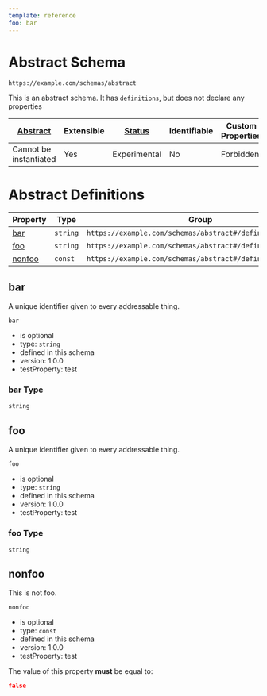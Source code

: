 ```yaml
---
template: reference
foo: bar
---
```


# Abstract Schema

```
https://example.com/schemas/abstract
```

This is an abstract schema. It has `definitions`, but does not declare any properties

| [Abstract](../abstract.md) | Extensible | [Status](../status.md) | Identifiable | Custom Properties | Additional Properties | Defined In                                   |
| -------------------------- | ---------- | ---------------------- | ------------ | ----------------- | --------------------- | -------------------------------------------- |
| Cannot be instantiated     | Yes        | Experimental           | No           | Forbidden         | Permitted             | [abstract.schema.json](abstract.schema.json) |

# Abstract Definitions

| Property          | Type     | Group                                                      |
| ----------------- | -------- | ---------------------------------------------------------- |
| [bar](#bar)       | `string` | `https://example.com/schemas/abstract#/definitions/second` |
| [foo](#foo)       | `string` | `https://example.com/schemas/abstract#/definitions/first`  |
| [nonfoo](#nonfoo) | `const`  | `https://example.com/schemas/abstract#/definitions/first`  |

## bar

A unique identifier given to every addressable thing.

`bar`

- is optional
- type: `string`
- defined in this schema
- version: 1.0.0
- testProperty: test

### bar Type

`string`

## foo

A unique identifier given to every addressable thing.

`foo`

- is optional
- type: `string`
- defined in this schema
- version: 1.0.0
- testProperty: test

### foo Type

`string`

## nonfoo

This is not foo.

`nonfoo`

- is optional
- type: `const`
- defined in this schema
- version: 1.0.0
- testProperty: test

The value of this property **must** be equal to:

```json
false
```
